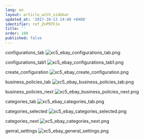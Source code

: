 ```yaml
---
lang: en
layout: article_with_sidebar
updated_at: '2017-10-13 14:40 +0400'
identifier: ref_ZnP9TFJx
title: ''
order: 100
published: false
---
```

configurations_tab
![xc5_ebay_configurations_tab.png]({{site.baseurl}}/attachments/ref_ZnP9TFJx/xc5_ebay_configurations_tab.png)

configurations_tab1
![xc5_ebay_configurations_tab1.png]({{site.baseurl}}/attachments/ref_ZnP9TFJx/xc5_ebay_configurations_tab1.png)

create_configuration
![xc5_ebay_create_configuration.png]({{site.baseurl}}/attachments/ref_ZnP9TFJx/xc5_ebay_create_configuration.png)


business_policies_tab
![xc5_ebay_business_policies_tab.png]({{site.baseurl}}/attachments/ref_ZnP9TFJx/xc5_ebay_business_policies_tab.png)

business_policies_next
![xc5_ebay_business_policies_next.png]({{site.baseurl}}/attachments/ref_ZnP9TFJx/xc5_ebay_business_policies_next.png)

categories_tab
![xc5_ebay_categories_tab.png]({{site.baseurl}}/attachments/ref_ZnP9TFJx/xc5_ebay_categories_tab.png)

categories_selected
![xc5_ebay_categories_selected.png]({{site.baseurl}}/attachments/ref_ZnP9TFJx/xc5_ebay_categories_selected.png)

categories_next
![xc5_ebay_categories_next.png]({{site.baseurl}}/attachments/ref_ZnP9TFJx/xc5_ebay_categories_next.png)

genral_settings
![xc5_ebay_general_settings.png]({{site.baseurl}}/attachments/ref_ZnP9TFJx/xc5_ebay_general_settings.png)
